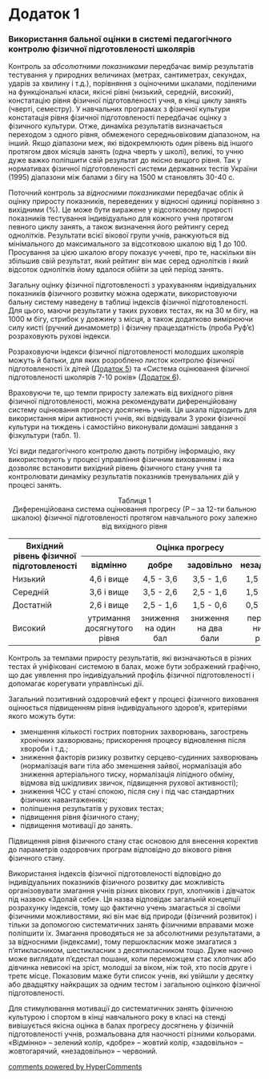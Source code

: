 <div id="hypercomments_widget" class="js-hypercomments-widget invisible"></div>

# Додаток 1

### Використання бальної оцінки в системі педагогічного контролю фізичної підготовленості школярів

Контроль за *абсолютними показниками* передбачає вимір результатів тестування у природних величинах (метрах, сантиметрах, секундах, ударів за хвилину і т.д.), порівняння з оціночними шкалами, поділеними на функціональні класи, якісні рівні (низький, середній, високий), констатацію рівня фізичної підготовленості учня, в кінці циклу занять (чверті, семестру). У навчальних програмах з фізичної культури констатація рівня фізичної підготовленості передбачає оцінку з фізичного культури. Отже, динаміка результатів визначається переходом з одного рівня, обмеженого середньовіковим діапазоном, на інший. Якщо діапазони меж, які відокремлюють один рівень від іншого протягом двох місяців занять (одна чверть у школі), великі, то учню дуже важко поліпшити свій результат до якісно вищого рівня. Так у нормативах фізичної підготовленості системи державних тестів України (1995) діапазони між балами з бігу на 1500 м становлять 30-40 с.

Поточний контроль за *відносними показниками* передбачає облік й оцінку приросту показників, переведених у відносні одиниці порівняно з вихідними (%). Це може бути виражене у відсотковому прирості показників тестування індивідуально для кожного учня протягом певного циклу занять, а також визначення його рейтингу серед однолітків. Результати всієї вікової групи учнів, ранжуються від мінімального до максимального за відсотковою шкалою від 1 до 100. Просування за цією шкалою вгору показує учневі, про те, наскільки він збільшив свій результат, який рейтинг він має серед однолітків і який відсоток однолітків йому вдалося обійти за цей період занять.

Загальну оцінку фізичної підготовленості з урахуванням індивідуальних показників фізичного розвитку можна одержати, використовуючи бальну систему наведену в таблиці індексів фізичної підготовленості. Для цього, маючи результати у таких рухових тестах, як на 30 м бігу, на  1000 м бігу, стрибок у довжину з місця, а також додатково вимірюючи силу кисті (ручний динамометр) і фізичну  працездатність (проба Руф’є) розраховують рухові індекси.

Розраховуючи індекси фізичної підготовленості молодших школярів можуть й батьки, для яких розроблено листок контролю фізичної підготовленості їх дітей (<a href="http://physicalculturemon14.ed-era.com/dodatky/dodatok_5.html">Додаток 5</a>) та «Система оцінювання фізичної підготовленості школярів 7-10 років» (<a href="http://physicalculturemon14.ed-era.com/dodatky/dodatok_6.html">Додаток 6</a>).

Враховуючи те, що темпи приросту залежать від вихідного рівня фізичної підготовленості, можна рекомендувати диференційовану систему оцінювання прогресу досягнень учнів. Ця шкала підходить для використання міри активності учнів, які відвідували 3 уроки фізичної культури на тиждень і самостійно виконували домашні завдання з фізкультури (табл. 1).

Усі види педагогічного контролю дають потрібну інформацію, яку використовують у процесі управління фізичним вихованням і яка дозволяє встановити вихідний рівень фізичного стану учня та контролювати динаміку результатів показників тренувальних дій у процесі занять.

<div align="center">Таблиця 1</div>

<div align="center">Диференційована система оцінювання прогресу (Р – за 12-ти бальною шкалою) фізичної підготовленості протягом навчального року залежно від вихідного рівня</div>

<table>
  <tr>
    <th rowspan="2"><center>Вихідний рівень фізичної підготовленості</th>
    <th colspan="4"><center>Оцінка прогресу</th>
  </tr>
  <tr>
    <th><center>відмінно</center></th>
    <th><center>добре</center></th>
    <th><center>задовільно</center></th>
    <th><center>незадовільно</center></th>
  </tr>
  <tr>
    <td>Низький</td>
    <td><center>4,6 і вище</center></td>
    <td><center>4,5 - 3,6</center></td>
    <td><center>3,5 - 1,6</center></td>
    <td><center>1,5 і нижче</center></td>
  </tr>
  <tr>
    <td>Середній</td>
    <td><center>3,6 і вище</center></td>
    <td><center>3,5 - 2,6</center></td>
    <td><center>2,5 - 1,6</center></td>
    <td><center>1,5 і нижче</center></td>
  </tr>
  <tr>
    <td>Достатній</td>
    <td><center>2,6 і вище</center></td>
    <td><center>2,5 - 1,6</center></td>
    <td><center>1,5 - 0,6</center></td>
    <td><center>0,5 і нижче</center></td>
  </tr>
  <tr>
    <td>Високий</td>
    <td><center>утримання досягнутого рівня</center></td>
    <td><center>зниження на один бал</center></td>
    <td><center>зниження на два бали</center></td>
    <td><center>перехід на нижчий рівень</center></td>
  </tr>
</table>

Контроль за темпами приросту результатів, які визначаються в різних тестах й уніфіковані системою в балах, може бути зображений графічно, що дає уявлення про індивідуальний профіль фізичної підготовленості і допомагає корегувати управлінські дії.

Загальний позитивний оздоровчий ефект у процесі фізичного виховання оцінюється підвищенням рівня індивідуального здоров’я, критеріями якого можуть бути:

* зменшення кількості гострих повторних захворювань, загострень хронічних захворювань; прискорення процесу відновлення після хвороби і т.д.;
* зниження факторів ризику розвитку серцево-судинних захворювань (нормалізація ваги тіла або зменшення зайвої, нормалізація або зниження артеріального тиску, нормалізація ліпідного обміну, відмова від шкідливих звичок, підвищення рухової активності);
* зниження ЧСС у стані спокою, після сну і під час стандартних фізичних навантаженнях;
* поліпшення результатів у рухових тестах;
* підвищення рівня фізичного стану;
* підвищення мотивації до занять.

Підвищення рівня фізичного стану стає основою для внесення коректив до параметрів оздоровчих програм  відповідно до вікового рівня фізичного стану.

Використання індексів фізичної підготовленості відповідно до індивідуальних показників фізичного розвитку дає можливість організовувати змагання учнів різних вікових груп, хлопчиків і дівчаток під назвою «Здолай себе». Ця назва відповідає загальній концепції розрахунку індексів, тому що фактично учень змагається зі своїми фізичними можливостями, які він має від природи (фізичний розвиток) і тільки за допомогою систематичних занять фізичними вправами може поліпшити їх. Змагання проводяться не за абсолютними результатами, а за відносними (індексами), тому першокласник може змагатися з п’ятикласником, шестикласник з десятикласником тощо. Дуже наочно може виглядати п’єдестал пошани, коли переможцем стає хлопчик або дівчинка невисокі на зріст, молодші за віком, ніж той, хто посів друге і третє місце. Показовим маже бути список учнів, які увійшли у десятку або двадцятку найкращих за одним тестом і загальною оцінкою фізичної підготовленості. 

Для стимулювання мотивації до систематичних занять фізичною культурою і спортом в кінці навчального року в класі на стенді вивішується якісна оцінка в балах прогресу досягнень у фізичній підготовленості учнів, розмальована для наочності різними кольорами. «Відмінно» – зелений колір, «добре» – жовтий колір, «задовільно» – жовтогарячий, «незадовільно» – червоний.

<div class="js-hypercomments-container">
<a href="http://hypercomments.com" class="hc-link" title="comments widget">comments powered by HyperComments</a>
</div>